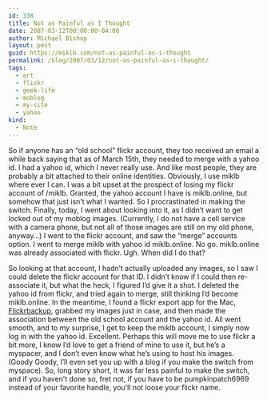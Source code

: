 ```yaml
---
id: 338
title: Not as Painful as I Thought
date: 2007-03-12T00:00:00-04:00
author: Michael Bishop
layout: post
guid: https://miklb.com/not-as-painful-as-i-thought
permalink: /blog/2007/03/12/not-as-painful-as-i-thought/
tags:
  - art
  - flickr
  - geek-life
  - moblog
  - my-site
  - yahoo
kind:
  - Note
---
```

<p>So if anyone has an “old school” flickr account, they too received an email a while back saying that as of March 15th, they needed to merge with a yahoo id.  I had a yahoo id, which I never really use.  And like most people, they are probably a bit attached to their online identities.  Obviously, I use miklb where ever I can.  I was a bit upset at the prospect of losing my flickr account of /miklb.  Granted, the yahoo account I have is miklb.online, but somehow that just isn’t what I wanted.  So I procrastinated in making the switch.  Finally, today, I went about looking into it, as I didn’t want to get locked out of my moblog images.  (Currently, I do not have a cell service with a camera phone, but not all of those images are still on my old phone, anyway…) I went to the flickr account, and saw the “merge” accounts option.  I went to merge miklb with yahoo id miklb.online.  No go.  miklb.online was already associated with flickr.  Ugh.  When did I do that?</p>

<p>So looking at that account, I hadn’t actually uploaded any images, so I saw I could delete the flickr account for that ID.  I didn’t know if I could then re-associate it, but what the heck, I figured I’d give it a shot.  I deleted the yahoo id from flickr, and tried again to merge, still thinking I’d become miklb.online.  In the meantime, I found a flickr export app for the Mac, <a href="http://sunkencity.org/flickrbackup/">Flickrbackup</a>, grabbed my images just in case, and then made the association between the old school account and the yahoo id.  All went smooth, and to my surprise, I get to keep the miklb account, I simply now log in with the yahoo id.  Excellent.  Perhaps this will move me to use flickr a bit more, I know I’d love to get a friend of mine to use it, but he’s a myspacer, and I don’t even know what he’s using to host his images.  (Goody Goody, I’ll even set you up with a blog if you make the switch from myspace).
So, long story short, it was far less painful to make the switch, and if you haven’t done so, fret not, if you have to be pumpkinpatch6969 instead of your favorite handle, you’ll not loose your flickr name.</p>